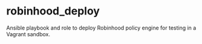 # robinhood_deploy
Ansible playbook and role to deploy Robinhood policy engine for testing in a Vagrant sandbox.
